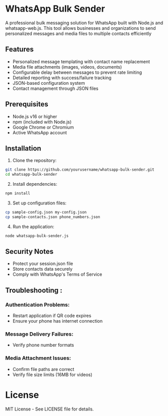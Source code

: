 # WhatsApp Bulk Sender

A professional bulk messaging solution for WhatsApp built with Node.js and whatsapp-web.js. This tool allows businesses and organizations to send personalized messages and media files to multiple contacts efficiently

## Features

- Personalized message templating with contact name replacement
- Media file attachments (images, videos, documents)
- Configurable delay between messages to prevent rate limiting
- Detailed reporting with success/failure tracking
- JSON-based configuration system
- Contact management through JSON files

## Prerequisites

- Node.js v16 or higher
- npm (included with Node.js)
- Google Chrome or Chromium
- Active WhatsApp account

## Installation

1. Clone the repository:
```bash
git clone https://github.com/yourusername/whatsapp-bulk-sender.git
cd whatsapp-bulk-sender
```

2. Install dependencies:
```bash
npm install
```
3. Set up configuration files:
```bash
cp sample-config.json my-config.json
cp sample-contacts.json phone_numbers.json
```
4. Run the application:
```bash
node whatsapp-bulk-sender.js
```
## Security Notes

- Protect your session.json file
- Store contacts data securely
- Comply with WhatsApp's Terms of Service

## Troubleshooting :

### Authentication Problems:
- Restart application if QR code expires
- Ensure your phone has internet connection

### Message Delivery Failures:
- Verify phone number formats

### Media Attachment Issues:
- Confirm file paths are correct
- Verify file size limits (16MB for videos)

# License

MIT License - See LICENSE file for details.
